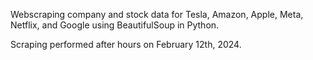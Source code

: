 Webscraping company and stock data for Tesla, Amazon, Apple, Meta, Netflix, and Google using BeautifulSoup in Python.

Scraping performed after hours on February 12th, 2024.
